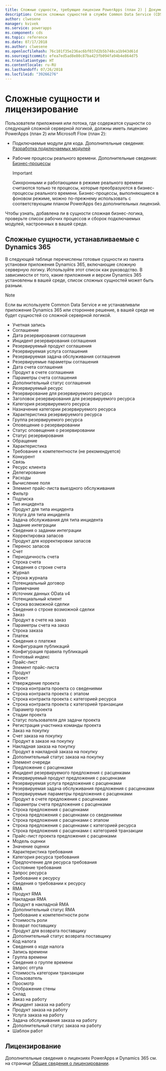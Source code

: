 ```yaml
---
title: Сложные сущности, требующие лицензии PowerApps (план 2) | Документация Майкрософт
description: Список сложных сущностей в службе Common Data Service (CDS) for Apps, которым требуется лицензия PowerApps (план 2).
author: clwesene
manager: kvivek
ms.service: powerapps
ms.component: cds
ms.topic: reference
ms.date: 07/17/2018
ms.author: clwesene
ms.openlocfilehash: 76c101f35e236ac6bf037d2b5b748ca1b943d61d
ms.sourcegitcommit: efea7ed5ad8e80c87ba423fb094fa94b4e864d75
ms.translationtype: HT
ms.contentlocale: ru-RU
ms.lasthandoff: 07/26/2018
ms.locfileid: "39266276"
---
```

# <a name="complex-entities-and-licensing"></a>Сложные сущности и лицензирование
Пользователи приложения или потока, где содержатся сущности со следующей сложной серверной логикой, должны иметь лицензию PowerApps (план 2) или Microsoft Flow (план 2):

* Подключаемые модули для кода. Дополнительные сведения: [Разработка подключаемых модулей](https://docs.microsoft.com/dynamics365/customer-engagement/developer/plugin-development)
* Рабочие процессы реального времени. Дополнительные сведения: [Бизнес-процессы](https://docs.microsoft.com/dynamics365/customer-engagement/customize/workflow-processes)

    > [!IMPORTANT]
    >  Синхронными и работающими в режиме реального времени считаются только те процессы, которые преобразуются в бизнес-процессы реального времени. Бизнес-процессы, выполняющиеся в фоновом режиме, можно по-прежнему использовать с соответствующим планом PowerApps без дополнительных лицензий.

Чтобы узнать, добавлена ли в сущности сложная бизнес-логика, проверьте список рабочих процессов и сборок подключаемых модулей, настроенных в вашей среде.

## <a name="complex-entities-installed-with-dynamics-365"></a>Сложные сущности, устанавливаемые с Dynamics 365
В следующей таблице перечислены готовые сущности из пакета установки приложения Dynamics 365, включающие сложную серверную логику. Используйте этот список как руководство. В зависимости от того, какие приложения и версии Dynamics 365 установлены в вашей среде, список сложных сущностей может быть разным.

> [!NOTE]
>  Если вы используете Common Data Service и не устанавливали приложение Dynamics 365 или стороннее решение, в вашей среде не будет сущностей со сложной серверной логикой.

* Учетная запись
* Соглашение
* Дата резервирования соглашения
* Инцидент резервирования соглашения
* Резервируемый продукт соглашения
* Резервируемая услуга соглашения
* Резервируемая задача обслуживания соглашения
* Резервируемые параметры соглашения
* Дата счета соглашения
* Продукт в счете соглашения
* Параметры счета соглашения
* Дополнительный статус соглашения
* Резервируемый ресурс
* Резервирование для резервируемого ресурса
* Заголовок резервирования для резервируемого ресурса
* Категория резервируемого ресурса
* Назначение категории резервируемого ресурса
* Характеристика резервируемого ресурса
* Группа резервируемого ресурса
* Оповещение о резервировании
* Статус оповещения о резервировании
* Статус резервирования
* Обращение
* Характеристика
* Требование к компетентности (не рекомендуется)
* Конкурент
* Связь
* Ресурс клиента
* Делегирование
* Расходы
* Вычисление поля
* Элемент прайс-листа выездного обслуживания
* Фильтр
* Подписка
* Тип инцидента
* Продукт для типа инцидента
* Услуга для типа инцидента
* Задача обслуживания для типа инцидента
* Задание интеграции
* Сведения о задании интеграции
* Корректировка запасов
* Продукт для корректировки запасов
* Перенос запасов
* Счет
* Периодичность счета
* Строка счета
* Сведения о строке счета
* Журнал
* Строка журнала
* Потенциальный договор
* Примечание
* Источник данных OData v4
* Потенциальный клиент
* Строка возможной сделки
* Сведения о строке возможной сделки
* Заказ
* Продукт в счете на заказ
* Параметры счета на заказ
* Строка заказа
* Платеж
* Сведения о платеже
* Конфигурация публикаций
* Конфигурация правила публикаций
* Почтовый индекс
* Прайс-лист
* Элемент прайс-листа
* Продукт
* Проект
* Утверждение проекта
* Строка контракта проекта со сведениями
* Строка контракта проекта с этапом
* Строка контракта проекта с категорией ресурса
* Строка контракта проекта с категорией транзакции
* Параметр проекта
* Стадии проекта
* Статус пользователя для задачи проекта
* Регистрация участника команды проекта
* Заказ на покупку
* Счет заказа на покупку
* Продукт в заказе на покупку
* Накладная заказа на покупку
* Продукт в накладной заказа на покупку
* Дополнительный статус заказа на покупку
* Элемент очереди
* Предложение с расценками
* Инцидент резервируемого предложения с расценками
* Резервируемый продукт предложения с расценками
* Резервируемая услуга предложения с расценками
* Резервируемая задача обслуживания предложения с расценками
* Резервируемые параметры предложения с расценками
* Продукт в счете предложения с расценками
* Параметры счета предложения с расценками
* Строка предложения с расценками
* Строка предложения с расценками со сведениями
* Строка предложения с расценками с этапом
* Строка предложения с расценками с категорией ресурса
* Строка предложения с расценками с категорией транзакции
* Прайс-лист проекта предложения с расценками
* Модель оценки
* Значение оценки
* Характеристика требования
* Категория ресурса требования
* Предпочтение для ресурса требования
* Состояние требования
* Запрос ресурса
* Требование к ресурсу
* Сведения о требовании к ресурсу
* RMA
* Продукт RMA
* Накладная RMA
* Продукт в накладной RMA
* Дополнительный статус RMA
* Требование к компетентности роли
* Стоимость роли
* Возврат поставщику
* Продукт для возврата поставщику
* Дополнительный статус возврата поставщику
* Код налога
* Сведения о коде налога
* Запись времени
* Группа времени
* Сведения о группе времени
* Запрос отгула
* Стоимость категории транзакции
* Пользователь
* Просмотр
* Отображение стены
* Склад
* Заказ на работу
* Инцидент заказа на работу
* Продукт заказа на работу
* Услуга заказа на работу
* Задача обслуживания заказа на работу
* Дополнительный статус заказа на работу
* Шаблон работ


## <a name="licensing"></a>Лицензирование
Дополнительные сведения о лицензиях PowerApps и Dynamics 365 см. на странице [Общие сведения о лицензировании](../../administrator/pricing-billing-skus.md).

